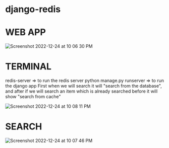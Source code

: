 # django-redis

# WEB APP
![Screenshot 2022-12-24 at 10 06 30 PM](https://user-images.githubusercontent.com/71853471/209450225-ea12b809-7198-4a7a-81f4-738190fae802.png)


# TERMINAL
redis-server => to run the redis server
python manage.py runserver => to run the django app
First when we will search it will "search from the database", and after if we will search an item which is already searched before it will show "search from cache"

![Screenshot 2022-12-24 at 10 08 11 PM](https://user-images.githubusercontent.com/71853471/209450256-41f0e51c-e635-43eb-b022-736b334d0078.png)


# SEARCH

![Screenshot 2022-12-24 at 10 07 46 PM](https://user-images.githubusercontent.com/71853471/209450260-1d18a163-5a49-4e8a-95af-6236a01e60d5.png)
